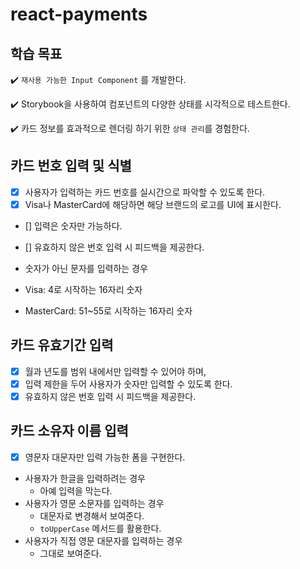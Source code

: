 # react-payments

## 학습 목표

✔️ `재사용 가능한 Input Component` 를 개발한다.

✔️ Storybook을 사용하여 컴포넌트의 다양한 상태를 시각적으로 테스트한다.

✔️ 카드 정보를 효과적으로 렌더링 하기 위한 `상태 관리`를 경험한다.

## 카드 번호 입력 및 식별

- [x] 사용자가 입력하는 카드 번호를 실시간으로 파악할 수 있도록 한다.
- [x] Visa나 MasterCard에 해당하면 해당 브랜드의 로고를 UI에 표시한다.
- [] 입력은 숫자만 가능하다.
- [] 유효하지 않은 번호 입력 시 피드백을 제공한다.

- 숫자가 아닌 문자를 입력하는 경우
- Visa: 4로 시작하는 16자리 숫자
- MasterCard: 51~55로 시작하는 16자리 숫자

## 카드 유효기간 입력

- [x] 월과 년도를 범위 내에서만 입력할 수 있어야 하며,
- [x] 입력 제한을 두어 사용자가 숫자만 입력할 수 있도록 한다.
- [x] 유효하지 않은 번호 입력 시 피드백을 제공한다.

## 카드 소유자 이름 입력

- [x] 영문자 대문자만 입력 가능한 폼을 구현한다.

- 사용자가 한글을 입력하려는 경우
  - 아예 입력을 막는다.
- 사용자가 영문 소문자를 입력하는 경우
  - 대문자로 변경해서 보여준다.
  - `toUpperCase` 메서드를 활용한다.
- 사용자가 직접 영문 대문자를 입력하는 경우
  - 그대로 보여준다.
